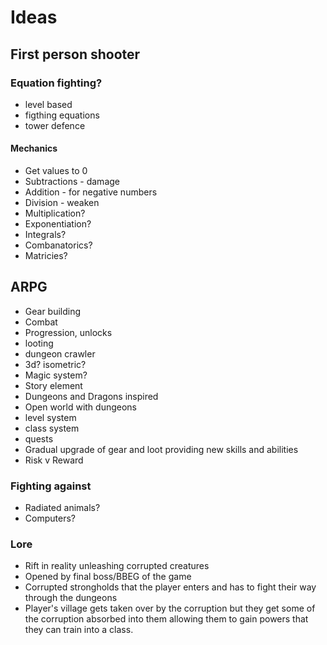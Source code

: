 # Ideas
## First person shooter
### Equation fighting?
- level based
- figthing equations
- tower defence
#### Mechanics
- Get values to 0
- Subtractions - damage
- Addition - for negative numbers
- Division - weaken
- Multiplication?
- Exponentiation?
- Integrals?
- Combanatorics?
- Matricies?

## ARPG
- Gear building
- Combat
- Progression, unlocks
- looting
- dungeon crawler
- 3d? isometric?
- Magic system?
- Story element
- Dungeons and Dragons inspired
- Open world with dungeons 
- level system
- class system
- quests
- Gradual upgrade of gear and loot providing new skills and abilities
- Risk v Reward
### Fighting against
- Radiated animals?
- Computers?
### Lore
- Rift in reality unleashing corrupted creatures
- Opened by final boss/BBEG of the game
- Corrupted strongholds that the player enters and has to fight their way through the dungeons
- Player's village gets taken over by the corruption but they get some of the corruption absorbed into them allowing them to gain powers that they can train into a class.